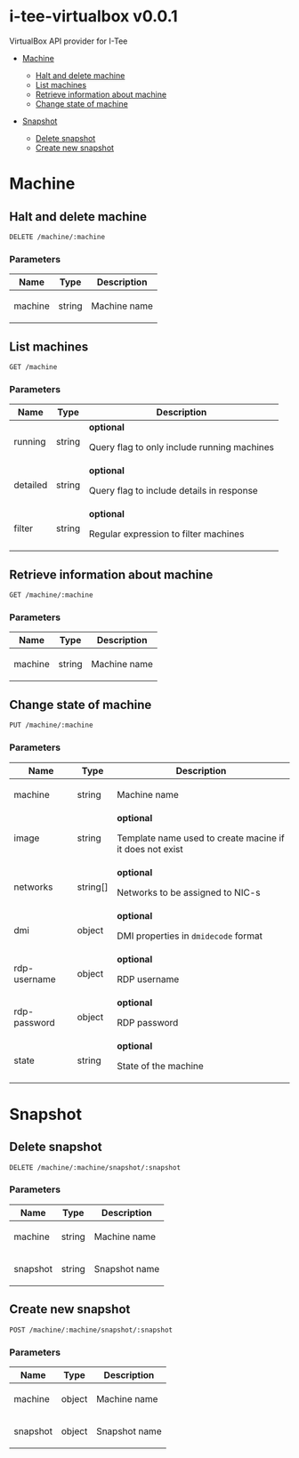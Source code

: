 # i-tee-virtualbox v0.0.1

VirtualBox API provider for I-Tee

- [Machine](#machine)
	- [Halt and delete machine](#halt-and-delete-machine)
	- [List machines](#list-machines)
	- [Retrieve information about machine](#retrieve-information-about-machine)
	- [Change state of machine](#change-state-of-machine)
	
- [Snapshot](#snapshot)
	- [Delete snapshot](#delete-snapshot)
	- [Create new snapshot](#create-new-snapshot)
	


# Machine

## Halt and delete machine



	DELETE /machine/:machine


### Parameters

| Name    | Type      | Description                          |
|---------|-----------|--------------------------------------|
| machine			| string			|  <p>Machine name</p>							|

## List machines



	GET /machine


### Parameters

| Name    | Type      | Description                          |
|---------|-----------|--------------------------------------|
| running			| string			| **optional** <p>Query flag to only include running machines</p>							|
| detailed			| string			| **optional** <p>Query flag to include details in response</p>							|
| filter			| string			| **optional** <p>Regular expression to filter machines</p>							|

## Retrieve information about machine



	GET /machine/:machine


### Parameters

| Name    | Type      | Description                          |
|---------|-----------|--------------------------------------|
| machine			| string			|  <p>Machine name</p>							|

## Change state of machine



	PUT /machine/:machine


### Parameters

| Name    | Type      | Description                          |
|---------|-----------|--------------------------------------|
| machine			| string			|  <p>Machine name</p>							|
| image			| string			| **optional** <p>Template name used to create macine if it does not exist</p>							|
| networks			| string[]			| **optional** <p>Networks to be assigned to NIC-s</p>							|
| dmi			| object			| **optional** <p>DMI properties in <code>dmidecode</code> format</p>							|
| rdp-username			| object			| **optional** <p>RDP username</p>							|
| rdp-password			| object			| **optional** <p>RDP password</p>							|
| state			| string			| **optional** <p>State of the machine</p>							|

# Snapshot

## Delete snapshot



	DELETE /machine/:machine/snapshot/:snapshot


### Parameters

| Name    | Type      | Description                          |
|---------|-----------|--------------------------------------|
| machine			| string			|  <p>Machine name</p>							|
| snapshot			| string			|  <p>Snapshot name</p>							|

## Create new snapshot



	POST /machine/:machine/snapshot/:snapshot


### Parameters

| Name    | Type      | Description                          |
|---------|-----------|--------------------------------------|
| machine			| object			|  <p>Machine name</p>							|
| snapshot			| object			|  <p>Snapshot name</p>							|


